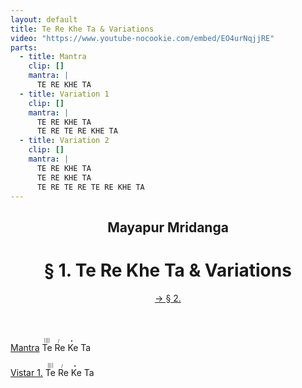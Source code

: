```yaml
---
layout: default
title: Te Re Khe Ta & Variations
video: "https://www.youtube-nocookie.com/embed/EO4urNqjjRE"
parts:
  - title: Mantra
    clip: []
    mantra: |
      TE RE KHE TA
  - title: Variation 1
    clip: []
    mantra: |
      TE RE KHE TA
      TE RE TE RE KHE TA
  - title: Variation 2
    clip: []
    mantra: |
      TE RE KHE TA
      TE RE KHE TA
      TE RE TE RE TE RE KHE TA
---
```


<header>
  <h2>Mayapur Mridanga</h2>
  <h1>§ 1. Te Re Khe Ta & Variations</h1>
  <a href="" class="next">→ § 2.</a>
</header>

<section class="mantra">
  <a href="#1" class="anchor">Mantra</a>
  <ruby>
    Te<rt>||||</rt>&nbsp;Re<rt>/</rt>&nbsp;Ke<rt>•</rt>&nbsp;Ta<rt></rt>
  </ruby>
</section>
<br/>
<section class="mantra">
  <a href="#2" class="anchor">Vistar 1.</a>
  <ruby>
    Te<rt>||||</rt>&nbsp;Re<rt>/</rt>&nbsp;Ke<rt>•</rt>&nbsp;Ta<rt></rt>
  </ruby>
</section>
